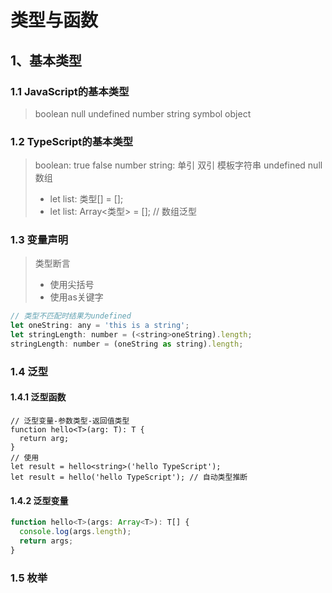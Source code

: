 # 类型与函数
## 1、基本类型
### 1.1 JavaScript的基本类型
> boolean
> null
> undefined
> number
> string
> symbol
> object
### 1.2 TypeScript的基本类型
> boolean: true false
> number
> string: 单引  双引  模板字符串
> undefined
> null
> 数组
>    + let list: 类型[] = [];
>    + let list: Array<类型> = []; // 数组泛型
### 1.3 变量声明
> 类型断言
> + 使用尖括号
> + 使用as关键字
```js
// 类型不匹配时结果为undefined
let oneString: any = 'this is a string';
let stringLength: number = (<string>oneString).length;
stringLength: number = (oneString as string).length;
```
### 1.4 泛型
#### 1.4.1 泛型函数
```JS
// 泛型变量-参数类型-返回值类型
function hello<T>(arg: T): T {
  return arg;
}
// 使用
let result = hello<string>('hello TypeScript');
let result = hello('hello TypeScript'); // 自动类型推断
```
#### 1.4.2 泛型变量
```js
function hello<T>(args: Array<T>): T[] {
  console.log(args.length);
  return args;
}
```
### 1.5 枚举

